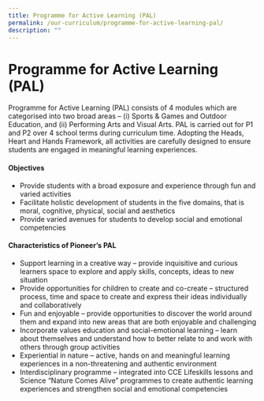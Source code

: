 ```yaml
---
title: Programme for Active Learning (PAL)
permalink: /our-curriculum/programme-for-active-learning-pal/
description: ""
---
```

# Programme for Active Learning (PAL)

Programme for Active Learning (PAL) consists of 4 modules which are categorised into two broad areas – (i) Sports & Games and Outdoor Education, and (ii) Performing Arts and Visual Arts.  PAL is carried out for P1 and P2 over 4 school terms during curriculum time. Adopting the Heads, Heart and Hands Framework, all activities are carefully designed to ensure students are engaged in meaningful learning experiences. 

#### Objectives

* Provide students with a broad exposure and experience through fun and varied activities
* Facilitate holistic development of students in the five domains, that is moral, cognitive, physical, social and aesthetics
* Provide varied avenues for students to develop social and emotional competencies

#### Characteristics of Pioneer’s PAL
* Support learning in a creative way – provide inquisitive and curious learners space to explore and apply skills, concepts, ideas to new situation
* Provide opportunities for children to create and co-create – structured process, time and space to create and express their ideas individually and collaboratively
* Fun and enjoyable – provide opportunities to discover the world around them and expand into new areas that are both enjoyable and challenging
* Incorporate values education and social-emotional learning – learn about themselves and understand how to better relate to and work with others through group activities
* Experiential in nature – active, hands on and meaningful learning experiences in a non-threatening and authentic environment
* Interdisciplinary programme – integrated into CCE Lifeskills lessons and Science “Nature Comes Alive” programmes to create authentic learning experiences and strengthen social and emotional competencies